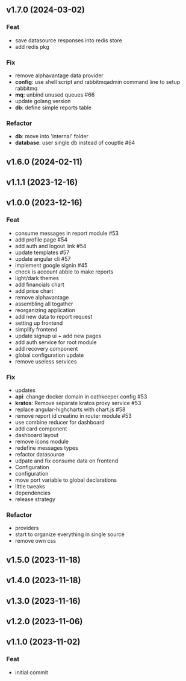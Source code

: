 ## v1.7.0 (2024-03-02)

### Feat

- save datasource responses into redis store
- add redis pkg

### Fix

- remove alphavantage data provider
- **config**: use shell script and rabbitmqadmin command line to setup rabbitmq
- **mq**: unbind unused queues #66
- update golang version
- **db**: define simple reports table

### Refactor

- **db**: move into 'internal' folder
- **database**: user single db instead of couptle #64

## v1.6.0 (2024-02-11)

## v1.1.1 (2023-12-16)

## v1.0.0 (2023-12-16)

### Feat

- consume messages in report module #53
- add profile page #54
- add auth and logout link #54
- update templates #57
- update angular cli #57
- implement google signin #45
- check is account abble to make reports
- light/dark themes
- add financials chart
- add price chart
- remove alphavantage
- assembling all togather
- reorganizing application
- add new data to report request
- setting up frontend
- simplify frontend
- update signup ui + add new pages
- add auth service for root module
- add recovery component
- global configuration update
- remove useless services

### Fix

- updates
- **api**: change docker domain in oathkeeper config #53
- **kratos**: Remove separate kratos proxy service #53
- replace angular-highcharts with chart.js #58
- remove report id creatino in router module #53
- use combine reducer for dashboard
- add card component
- dashboard layout
- remove icons module
- redefine messages types
- refactor datasource
- udpate and fix consume data on frontend
- Configuration
- configuration
- move port variable to global declarations
- little tweaks
- dependencies
- release strategy

### Refactor

- providers
- start to organize everything in single source
- remove own css

## v1.5.0 (2023-11-18)

## v1.4.0 (2023-11-18)

## v1.3.0 (2023-11-16)

## v1.2.0 (2023-11-06)

## v1.1.0 (2023-11-02)

### Feat

- initial commit
